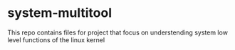# system-multitool
This repo contains files for project that focus on understending system low level functions of the linux kernel
